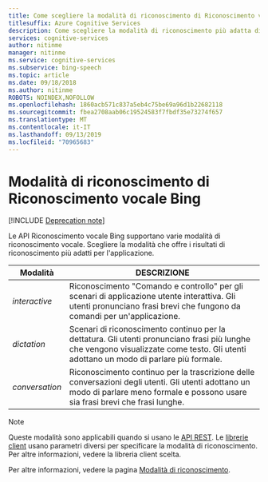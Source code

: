 ```yaml
---
title: Come scegliere la modalità di riconoscimento di Riconoscimento vocale Bing | Microsoft Docs
titlesuffix: Azure Cognitive Services
description: Come scegliere la modalità di riconoscimento più adatta di Riconoscimento vocale Bing.
services: cognitive-services
author: nitinme
manager: nitinme
ms.service: cognitive-services
ms.subservice: bing-speech
ms.topic: article
ms.date: 09/18/2018
ms.author: nitinme
ROBOTS: NOINDEX,NOFOLLOW
ms.openlocfilehash: 1860acb571c837a5eb4c75be69a96d1b22682118
ms.sourcegitcommit: fbea2708aab06c19524583f7fbdf35e73274f657
ms.translationtype: MT
ms.contentlocale: it-IT
ms.lasthandoff: 09/13/2019
ms.locfileid: "70965683"
---
```

# <a name="bing-speech-recognition-modes"></a>Modalità di riconoscimento di Riconoscimento vocale Bing

[!INCLUDE [Deprecation note](../../../../includes/cognitive-services-bing-speech-api-deprecation-note.md)]

Le API Riconoscimento vocale Bing supportano varie modalità di riconoscimento vocale. Scegliere la modalità che offre i risultati di riconoscimento più adatti per l'applicazione.

| Modalità | DESCRIZIONE |
|---|---|
| *interactive* | Riconoscimento "Comando e controllo" per gli scenari di applicazione utente interattiva. Gli utenti pronunciano frasi brevi che fungono da comandi per un'applicazione. |
| *dictation* | Scenari di riconoscimento continuo per la dettatura. Gli utenti pronunciano frasi più lunghe che vengono visualizzate come testo. Gli utenti adottano un modo di parlare più formale. |
| *conversation* | Riconoscimento continuo per la trascrizione delle conversazioni degli utenti. Gli utenti adottano un modo di parlare meno formale e possono usare sia frasi brevi che frasi lunghe.

> [!NOTE]
> Queste modalità sono applicabili quando si usano le [API REST](../GetStarted/GetStartedREST.md). Le [librerie client](../GetStarted/GetStartedClientLibraries.md) usano parametri diversi per specificare la modalità di riconoscimento. Per altre informazioni, vedere la libreria client scelta.

Per altre informazioni, vedere la pagina [Modalità di riconoscimento](../concepts.md#recognition-modes).
